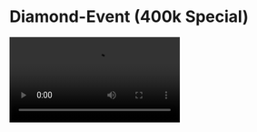 <primary-label ref="event-held" />
<secondary-label ref="diamond-version" />
<secondary-label ref="diamond-date" />

# Diamond-Event (400k Special)

<video src="https://www.youtube.com/watch?v=bMH8jEOknGg"/>

## Über das Event {id="general-info"}

Das Diamond Event ist ein Special, zur Feier der 400.000 Abonnenten auf YouTube und Twitch.
Das Ziel ist es, gemeinsam mit der Community so schnell wie möglich 400.000 Diamanterze abzubauen. 

Zu Beginn des Events erhalten alle Spieler beim ersten Beitritt auf den Server ein Starterinventar,
welches CastCrafter zuvor innerhalb einer Stunde im Stream erfarmt hat.

Wie schnell werden wir es gemeinsam schaffen, dieses Ziel zu erreichen?

## Regeln {id="rules"}

> Bei diesem Event gibt es keine Regeländerungen. \
> Es gelten die allgemeinen Serverregeln, welche ihr [hier](rules.md) einsehen k&ouml;nnt.
>
> **Bitte macht euch vor der Teilnahme mit den Regeln vertraut!**
>
{style="note" title="Es gelten die allgemeinen Serverregeln!"}

### Spendenaktion {id="diamond-charity"}

Während des Events spendet CastCrafter für jedes abgebaute Diamanterz 0,01 € (also insgesamt 4.000 €, wenn das Ziel erreicht wird). 
Weitere Details zu der Aktion werden von CastCrafter im Livestream bekanntgegeben.

### Diamond Rang {id="diamond-rank"}

Während des Events habt ihr bei jedem abgebauten Erz eine geringe Chance, einen speziellen Rang zu gewinnen: den Diamond-Rang. 
Dieser Rang wird euch für insgesamt 90 Tage verliehen und bietet euch unter anderem Priority Queue für zukünftige Events sowie für den Survival-Server.
